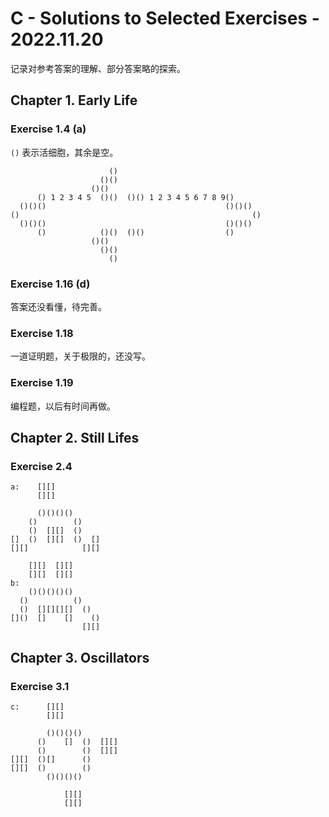 # **C** - Solutions to Selected Exercises - 2022.11.20
记录对参考答案的理解、部分答案略的探索。

## Chapter 1. Early Life
### Exercise 1.4 (a)
`()` 表示活细胞，其余是空。
```
                      ()
                    ()()
                  ()()
      () 1 2 3 4 5  ()()  ()() 1 2 3 4 5 6 7 8 9()
  ()()()                                        ()()()
()                                                    ()
  ()()()                                        ()()()
      ()            ()()  ()()                  ()
                  ()()
                    ()()
                      ()
```

### Exercise 1.16 (d)
答案还没看懂，待完善。

### Exercise 1.18
一道证明题，关于极限的，还没写。

### Exercise 1.19
编程题，以后有时间再做。

## Chapter 2. Still Lifes
### Exercise 2.4
```
a:    [][]
      [][]

      ()()()()
    ()        ()
    ()  [][]  ()
[]  ()  [][]  ()  []
[][]            [][]

    [][]  [][]
    [][]  [][]
b:
    ()()()()()
  ()          ()
  ()  [][][][]  ()
[]()  []    []    ()
                [][]
```


## Chapter 3. Oscillators
### Exercise 3.1
```
c:      [][]
        [][]

        ()()()()
      ()    []  ()  [][]
      ()        ()  [][]
[][]  ()[]      ()
[][]  ()        ()
        ()()()()

            [][]
            [][]
```
